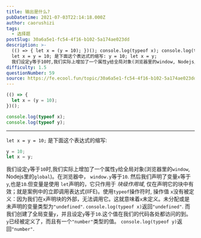 ```yaml
---
title: 输出是什么?
pubDatetime: 2021-07-03T22:14:18.000Z
author: caorushizi
tags:
  - 选择题
postSlug: 30a6a5e1-fc54-4f16-b102-5a174ae023dd
description: >-
  (() => { let x = (y = 10); })(); console.log(typeof x); console.log(typeof y);
  let x = y = 10; 是下面这个表达式的缩写: y = 10; let x = y;
  我们设定y等于10时,我们实际上增加了一个属性y给全局对象(浏览器里的window, Nodejs里的global)。在浏览器中， window.
difficulty: 1.5
questionNumber: 59
source: https://fe.ecool.fun/topic/30a6a5e1-fc54-4f16-b102-5a174ae023dd
---
```


```javascript
(() => {
  let x = (y = 10);
})();

console.log(typeof x);
console.log(typeof y);
```

---

`let x = y = 10;` 是下面这个表达式的缩写:
```javascript
y = 10;
let x = y;
```
我们设定`y`等于`10`时,我们实际上增加了一个属性`y`给全局对象(浏览器里的`window`, Nodejs里的`global`)。在浏览器中， `window.y`等于`10`.
然后我们声明了变量`x`等于`y`,也是`10`.但变量是使用 `let`声明的，它只作用于 _块级作用域_, 仅在声明它的块中有效；就是案例中的立即调用表达式(IIFE)。使用`typeof`操作符时, 操作值 `x`没有被定义：因为我们在`x`声明块的外部，无法调用它。这就意味着`x`未定义。未分配或是未声明的变量类型为`"undefined"`. `console.log(typeof x)`返回`"undefined"`.
而我们创建了全局变量`y`，并且设定`y`等于`10`.这个值在我们的代码各处都访问的到。 `y`已经被定义了，而且有一个`"number"`类型的值。 `console.log(typeof y)`返回`"number"`.
